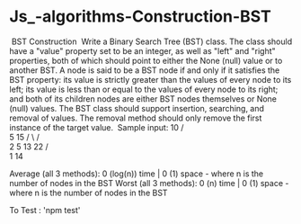 # Js_-algorithms-Construction-BST
​
BST Construction
​
Write a Binary Search Tree (BST) class. The class should have a "value" property set to be an integer, as well as "left" and "right" properties, both of which should point to either the None (null) value or to another BST. A node is said to be a BST node if and only if it satisfies the BST property: its value is strictly greater than the values of every node to its left; its value is less than or equal to the values of every node to its right; and both of its children nodes are either BST nodes themselves or None (null) values. The BST class should support insertion, searching, and removal of values. The removal method should only remove the first instance of the target value.
​
Sample input:
            10
          /       \
        5         15
      /    \     /      \
    2      5 13     22
  /                  \
1                    14

Average (all 3 methods): 0 (log(n)) time | 0 (1) space - where n is the number of nodes in the BST
Worst (all 3 methods): 0 (n) time | 0 (1) space - where n is the number of nodes in the BST

​To Test : 'npm test'